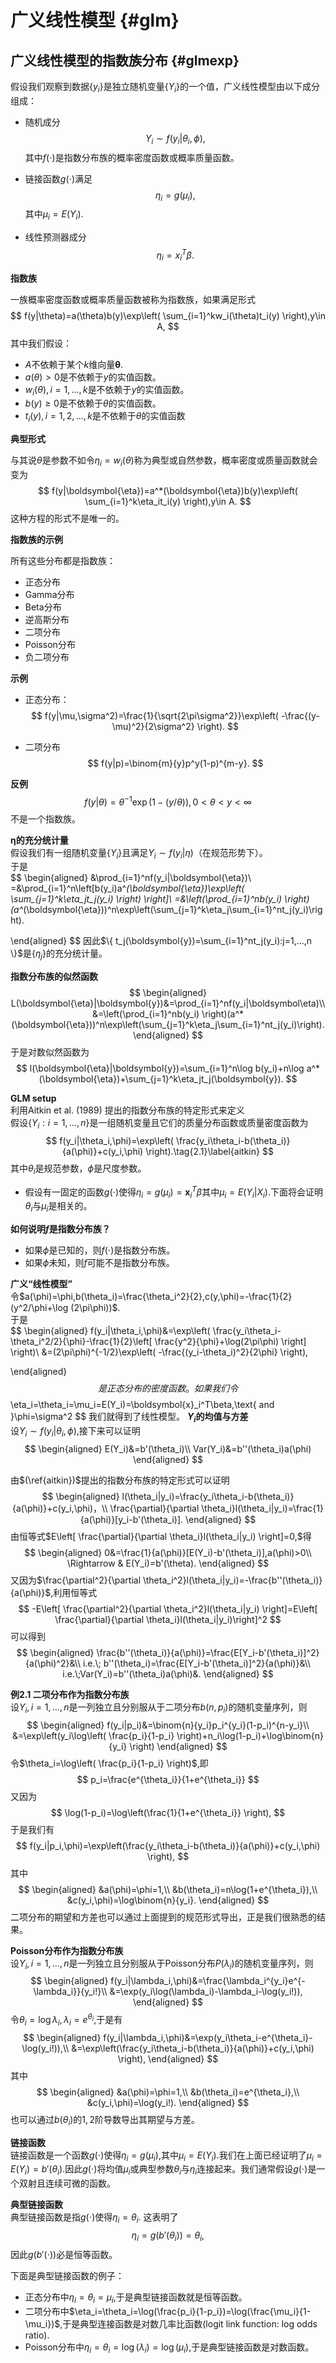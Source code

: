 # 广义线性模型 {#glm}

## 广义线性模型的指数族分布 {#glmexp}

假设我们观察到数据$\{y_i\}$是独立随机变量$\{Y_i\}$的一个值，广义线性模型由以下成分组成：

- 随机成分
  $$
  Y_i\sim f(y_i|\theta_i,\phi),
  $$
  其中$f(\cdot)$是指数分布族的概率密度函数或概率质量函数。

- 链接函数$g(\cdot)$满足
  $$
  \eta_i=g(\mu_i),
  $$
  其中$\mu_i=E(Y_i)$.

- 线性预测器成分
  $$
  \eta_i=x_i^T\beta.
  $$

**指数族**  

一族概率密度函数或概率质量函数被称为指数族，如果满足形式
$$
f(y|\theta)=a(\theta)b(y)\exp\left( \sum_{i=1}^kw_i(\theta)t_i(y) \right),y\in A,
$$
其中我们假设：

- $A$不依赖于某个$k$维向量$\boldsymbol{\theta}$​.
- $a(\theta)>0$是不依赖于$y$的实值函数。
- $w_i(\theta),i=1,...,k$是不依赖于$y$的实值函数。
- $b(y)\geq0$是不依赖于$\theta$的实值函数。
- $t_i(y),i=1,2,...,k$是不依赖于$\theta$的实值函数

**典型形式**  

与其说$\theta$是参数不如令$\eta_i=w_i(\theta)$称为典型或自然参数，概率密度或质量函数就会变为
$$
f(y|\boldsymbol{\eta})=a^*(\boldsymbol{\eta})b(y)\exp\left( \sum_{i=1}^k\eta_it_i(y) \right),y\in A.
$$
这种方程的形式不是唯一的。



**指数族的示例**  

所有这些分布都是指数族：

- 正态分布
- Gamma分布
- Beta分布
- 逆高斯分布
- 二项分布
- Poisson分布
- 负二项分布

**示例**  

- 正态分布：
  $$
  f(y|\mu,\sigma^2)=\frac{1}{\sqrt{2\pi\sigma^2}}\exp\left( -\frac{(y-\mu)^2}{2\sigma^2} \right).
  $$

- 二项分布
  $$
  f(y|p)=\binom{m}{y}p^y(1-p)^{m-y}.
  $$

**反例**  
$$
f(y|\theta)=\theta^{-1}\exp(1-(y/\theta)),0<\theta<y<\infty
$$
不是一个指数族。

**$\boldsymbol{\eta}$的充分统计量**  
假设我们有一组随机变量$\{Y_i\}$且满足$Y_i\sim f(y_i|\eta)$（在规范形势下）。  
于是  
$$
\begin{aligned}
&\prod_{i=1}^nf(y_i|\boldsymbol{\eta})\\
=&\prod_{i=1}^n\left[b(y_i)a^*(\boldsymbol{\eta})\exp\left( \sum_{j=1}^k\eta_jt_j(y_i) \right) \right]\\
=&\left(\prod_{i=1}^nb(y_i)  \right)(a^*(\boldsymbol{\eta}))^n\exp\left(\sum_{j=1}^k\eta_j\sum_{i=1}^nt_j(y_i)\right).

\end{aligned}
$$
因此$\{ t_j(\boldsymbol{y})=\sum_{i=1}^nt_j(y_i):j=1,...,n \}$是$\{\eta_j\}$的充分统计量。

**指数分布族的似然函数**  
$$
\begin{aligned}
L(\boldsymbol{\eta}|\boldsymbol{y})&=\prod_{i=1}^nf(y_i|\boldsymbol\eta)\\
&=\left(\prod_{i=1}^nb(y_i)  \right)(a^*(\boldsymbol{\eta}))^n\exp\left(\sum_{j=1}^k\eta_j\sum_{i=1}^nt_j(y_i)\right).
\end{aligned}
$$
于是对数似然函数为  
$$
l(\boldsymbol{\eta}|\boldsymbol{y})=\sum_{i=1}^n\log b(y_i)+n\log a^*(\boldsymbol{\eta})+\sum_{j=1}^k\eta_jt_j(\boldsymbol{y}).
$$

**GLM setup**    
利用Aitkin et al. (1989) 提出的指数分布族的特定形式来定义  
假设$\{Y_i:i=1,...,n\}$是一组随机变量且它们的质量分布函数或质量密度函数为  
$$
f(y_i|\theta_i,\phi)=\exp\left( \frac{y_i\theta_i-b(\theta_i)}{a(\phi)}+c(y_i,\phi) \right).\tag{2.1}\label{aitkin}
$$
其中$\theta_i$是规范参数，$\phi$是尺度参数。   
- 假设有一固定的函数$g(\cdot)$使得$\eta_i=g(\mu_i)=\boldsymbol{x}_i^T\beta$其中$\mu_i=E(Y_i|X_i).$下面将会证明$\theta_i$与$\mu_i$是相关的。  

**如何说明$f$是指数分布族？**  

- 如果$\phi$是已知的，则$f(\cdot)$是指数分布族。
- 如果$\phi$未知，则$f$可能不是指数分布族。  

**广义“线性模型”**  
令$a(\phi)=\phi,b(\theta_i)=\frac{\theta_i^2}{2},c(y,\phi)=-\frac{1}{2}(y^2/\phi+\log (2\pi\phi))$.  
于是  
$$
\begin{aligned}
f(y_i|\theta_i,\phi)&=\exp\left( \frac{y_i\theta_i-\theta_i^2/2}{\phi}-\frac{1}{2}\left[ \frac{y^2}{\phi}+\log(2\pi\phi) \right] \right)\\
&=(2\pi\phi)^{-1/2}\exp\left( -\frac{(y_i-\theta_i)^2}{2\phi} \right),


\end{aligned}
$$
是正态分布的密度函数。如果我们令  
$$
\eta_i=\theta_i=\mu_i=E(Y_i)=\boldsymbol{x}_i^T\beta,\text{ and }\phi=\sigma^2
$$
我们就得到了线性模型。
**$Y_i$的均值与方差**  
设$Y_i\sim f(y_i|\theta_i,\phi)$,接下来可以证明  
$$
\begin{aligned}
E(Y_i)&=b'(\theta_i)\\
Var(Y_i)&=b''(\theta_i)a(\phi)
\end{aligned}
$$



由$(\ref{aitkin})$提出的指数分布族的特定形式可以证明   
$$
\begin{aligned}
l(\theta_i|y_i)=\frac{y_i\theta_i-b(\theta_i)}{a(\phi)}+c(y_i,\phi)，\\
\frac{\partial}{\partial \theta_i}l(\theta_i|y_i)=\frac{1}{a(\phi)}[y_i-b'(\theta_i)].
\end{aligned}
$$
由恒等式$E\left[ \frac{\partial}{\partial \theta_i}l(\theta_i|y_i) \right]=0,$得  
$$
\begin{aligned}
0&=\frac{1}{a(\phi)}[E(Y_i)-b'(\theta_i)],a(\phi)>0\\
\Rightarrow & E(Y_i)=b'(\theta).
\end{aligned}
$$
又因为$\frac{\partial^2}{\partial \theta_i^2}l(\theta_i|y_i)=-\frac{b''(\theta_i)}{a(\phi)}$,利用恒等式  
$$
-E\left[ \frac{\partial^2}{\partial \theta_i^2}l(\theta_i|y_i) \right]=E\left[  \frac{\partial}{\partial \theta_i}l(\theta_i|y_i)\right]^2
$$
可以得到  
$$
\begin{aligned}
\frac{b''(\theta_i)}{a(\phi)}=\frac{E[Y_i-b'(\theta_i)]^2}{a(\phi)^2}&\\
i.e.\; b''(\theta_i)=\frac{E[Y_i-b'(\theta_i)]^2}{a(\phi)}&\\
i.e.\;Var(Y_i)=b''(\theta_i)a(\phi)&.
\end{aligned}
$$



**例2.1 二项分布作为指数分布族**  
设$Y_i,i=1,...,n$是一列独立且分别服从于二项分布$b(n,p_i)$的随机变量序列，则  
$$
\begin{aligned}
f(y_i|p_i)&=\binom{n}{y_i}p_i^{y_i}(1-p_i)^{n-y_i}\\
&=\exp\left(y_i\log\left( \frac{p_i}{1-p_i} \right)+n_i\log(1-p_i)+\log\binom{n}{y_i}  \right)
\end{aligned}
$$
令$\theta_i=\log\left( \frac{p_i}{1-p_i} \right)$,即  
$$
p_i=\frac{e^{\theta_i}}{1+e^{\theta_i}}  
$$
又因为  
$$
\log(1-p_i)=\log\left(\frac{1}{1+e^{\theta_i}}  \right),
$$
于是我们有  
$$
  f(y_i|p_i,\phi)=\exp\left(\frac{y_i\theta_i-b(\theta_i)}{a(\phi)}+c(y_i,\phi)  \right),
$$
其中  
$$
\begin{aligned}
&a(\phi)=\phi=1,\\
&b(\theta_i)=n\log(1+e^{\theta_i}),\\
&c(y_i,\phi)=\log\binom{n}{y_i}.
\end{aligned}
$$
二项分布的期望和方差也可以通过上面提到的规范形式导出，正是我们很熟悉的结果。

**Poisson分布作为指数分布族**  
设$Y_i,i=1,...,n$是一列独立且分别服从于Poisson分布$P(\lambda_i)$的随机变量序列，则  
$$
\begin{aligned}
f(y_i|\lambda_i,\phi)&=\frac{\lambda_i^{y_i}e^{-\lambda_i}}{y_i!}\\
&=\exp(y_i\log(\lambda_i)-\lambda_i-\log(y_i!)),
\end{aligned}
$$
令$\theta_i=\log\lambda_i,\lambda_i=e^{\theta_i}$,于是有
$$
\begin{aligned}
f(y_i|\lambda_i,\phi)&=\exp(y_i\theta_i-e^{\theta_i}-\log(y_i!)),\\
&=\exp\left(\frac{y_i\theta_i-b(\theta_i)}{a(\phi)}+c(y_i,\phi)  \right),
\end{aligned}
$$
其中
$$
\begin{aligned}
&a(\phi)=\phi=1,\\
&b(\theta_i)=e^{\theta_i},\\
&c(y_i,\phi)=\log(y_i!).
\end{aligned}
$$
也可以通过$b(\theta_i)$的$1,2$阶导数导出其期望与方差。

**链接函数**  
链接函数是一个函数$g(\cdot)$使得$\eta_i=g(\mu_i),$其中$\mu_i=E(Y_i).$我们在上面已经证明了$\mu_i=E(Y_i)=b'(\theta_i).$因此$g(\cdot)$将均值$\mu_i$或典型参数$\theta_i$与$\eta_i$连接起来。我们通常假设$g(\cdot)$是一个双射且连续可微的函数。

**典型链接函数**  
典型链接函数是指$g(\cdot)$使得$\eta_i=\theta_i$.
这表明了
$$
\eta_i=g(b'(\theta_i))=\theta_i,
$$
因此$g(b'(\cdot))$必是恒等函数。

下面是典型链接函数的例子：  
- 正态分布中$\eta_i=\theta_i=\mu_i$,于是典型链接函数就是恒等函数。  
- 二项分布中$\eta_i=\theta_i=\log(\frac{p_i}{1-p_i})=\log(\frac{\mu_i}{1-\mu_i})$,于是典型连接函数是对数几率比函数(logit link function: log odds ratio).  
- Poisson分布中$\eta_i=\theta_i=\log(\lambda_i)=\log(\mu_i)$,于是典型链接函数是对数函数。
